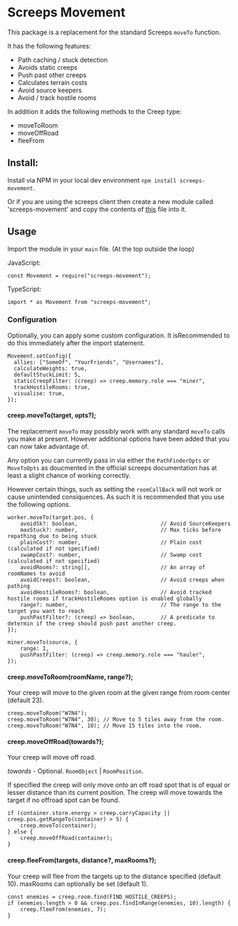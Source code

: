 # Screeps Movement
This package is a replacement for the standard Screeps `moveTo` function.

It has the following features:

- Path caching / stuck detection
- Avoids static creeps
- Push past other creeps
- Calculates terrain costs
- Avoid source keepers
- Avoid / track hostile rooms

In addition it adds the following methods to the Creep type:

- moveToRoom
- moveOffRoad
- fleeFrom

## Install:
Install via NPM in your local dev environment `npm install screeps-movement`.

Or if you are using the screeps client then create a new module called 'screeps-movement' and 
copy the contents of [this](https://github.com/trebbettes-screeps/screeps-movement/blob/master/dist/movement.js) file into it.

## Usage
Import the module in your `main` file. (At the top outside the loop)

JavaScript: 

```
const Movement = require("screeps-movement");
```

TypeScript: 

```
import * as Movement from "screeps-movement";
``` 

### Configuration
Optionally, you can apply some custom configuration. It isRecommended to do this immediately after the import statement.
```
Movement.setConfig({
  allies: ["SomeOf", "YourFriends", "Usernames"],
  calculateWeights: true,
  defaultStuckLimit: 5,
  staticCreepFilter: (creep) => creep.memory.role === "miner",
  trackHostileRooms: true,
  visualise: true,
});
```

#### creep.moveTo(target, opts?);
The replacement `moveTo` may possibly work with any standard `moveTo` calls you make at present.
However additional options have been added that you can now take advantage of.

Any option you can currently pass in via either the `PathFinderOpts` or `MoveToOpts` as doucmented in the official screeps
documentation has at least a slight chance of working correctly.

However certain things, such as setting the `roomCallBack` will not work or cause unintended consiquences. As such it is
recommended that you use the following options.

```
worker.moveTo(target.pos, {
    avoidSk?: boolean,                          // Avoid SourceKeepers
    maxStuck?: number,                          // Max ticks before repathing due to being stuck
    plainCost?: number,                         // Plain cost (calculated if not specified)
    swampCost?: number,                         // Swamp cost (calculated if not specified)
    avoidRooms?: string[],                      // An array of roomNames to avoid
    avoidCreeps?: boolean,                      // Avoid creeps when pathing
    avoidHostileRooms?: boolean,                // Avoid tracked hostile rooms if trackHostileRooms option is enabled globally
    range?: number,                             // The range to the target you want to reach
    pushPastFilter?: (creep) => boolean,        // A predicate to determin if the creep should push past another creep.
});
```

```
miner.moveTo(source, {
    range: 1,
    pushPastFilter: (creep) => creep.memory.role === "hauler",
});
```

#### creep.moveToRoom(roomName, range?);

Your creep will move to the given room at the given range from room center (default 23).

```
creep.moveToRoom("W7N4"); 
creep.moveToRoom("W7N4", 30); // Move to 5 tiles away from the room.
creep.moveToRoom("W7N4", 10); // Move 15 tiles into the room. 
```


#### creep.moveOffRoad(towards?);

Your creep will move off road.

*towards* - Optional. `RoomObject` | `RoomPosition`.
  
If specified the creep will only move onto an off road spot that is of equal or lesser distance than its current position.
The creep will move towards the target if no offroad spot can be found.

```
if (container.store.energy > creep.carryCapacity || creep.pos.getRangeTo(container) > 5) {
    creep.moveTo(container);
} else {
    creep.moveOffRoad(container);
}
```

#### creep.fleeFrom(targets, distance?, maxRooms?);
Your creep will flee from the targets up to the distance specified (default 10).
maxRooms can optionally be set (default 1).

```
const enemies = creep.room.find(FIND_HOSTILE_CREEPS);
if (enemies.length > 0 && creep.pos.findInRange(enemies, 10).length) {
    creep.fleeFrom(enemies, 7);
}
```
